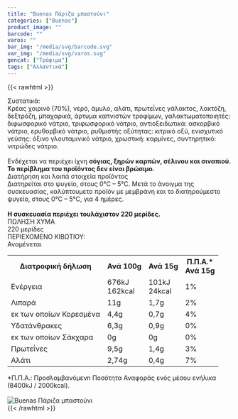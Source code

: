 ```yaml
---
title: "Buenas Πάριζα μπαστούνι"
categories: ["Buenas"]
product_image: ""
barcode: ""
varos: ""
bar_img: "/media/svg/barcode.svg"
var_img: "/media/svg/varos.svg"
gencat: ["Τρόφιμα"]
tags: ["Αλλαντικά"]
---
```

{{< rawhtml >}}

<div class="sload131"><div class="product"><div id="sistatika">Συστατικά:</div><div class="alltext">Κρέας χοιρινό (70%), νερό, άμυλο, αλάτι, πρωτεΐνες γάλακτος, λακτόζη, δεξτρόζη, μπαχαρικά, άρτυμα καπνιστών τροφίμων, γαλακτωματοποιητές: διφωσφορικό νάτριο, τριφωσφορικό νάτριο, αντιοξειδωτικά: ασκορβικό νάτριο, ερυθορβικό νάτριο, ρυθμιστής οξύτητας: κιτρικό οξύ, ενισχυτικό γεύσης: όξινο γλουταμινικό νάτριο, χρωστική: καρμίνες, συντηρητικό: νιτρώδες νάτριο.<br><br>Ενδέχεται να περιέχει ίχνη <b>σόγιας, ξηρών καρπών, σέλινου και σιναπιού. Το περίβλημα του προϊόντος δεν είναι βρώσιμο.</b></div><div id="loipa">Διατήρηση και λοιπά στοιχεία προϊόντος</div><div class="alltext">Διατηρείται στο ψυγείο, στους 0°C – 5°C. Μετά το άνοιγμα της συσκευασίας, καλύπτουμετο προϊόν με μεμβράνη και το διατηρούμεστο ψυγείο, στους 0°C – 5°C, για 4 ημέρες.<br><br><b>Η συσκευασία περιέχει τουλάχιστον 220 μερίδες.</b></div><div id="barcode"><div id="barimage1"></div><span id="bartext">ΠΩΛΗΣΗ ΧΥΜΑ</span></div><div id="varos"><div id="varosimage1"></div><span id="varostext">220 μερίδες</span></div><div id="kivotio">ΠΕΡΙΕΧΟΜΕΝΟ ΚΙΒΩΤΙΟΥ:<br>Αναμένεται</div><table id="diatable"><tbody><tr><th>Διατροφική δήλωση</th><th>Ανά 100g</th><th>Ανά 15g</th><th>Π.Π.Α.*<br>Ανά 15g</th></tr><tr><td class="texr2">Ενέργεια</td><td class="texr">676kJ<br>162kcal</td><td class="texr">101kJ<br>24kcal</td><td class="texr">1%</td></tr><tr><td class="texr2">Λιπαρά</td><td class="texr">11g</td><td class="texr">1,7g</td><td class="texr">2%</td></tr><tr><td class="gray">εκ των οποίων Κορεσµένα</td><td class="gray2">4,4g</td><td class="gray2">0,7g</td><td class="gray2">4%</td></tr><tr><td class="texr2">Yδατάνθρακες</td><td class="texr">6,3g</td><td class="texr">0,9g</td><td class="texr">0%</td></tr><tr><td class="gray">εκ των οποίων Σάκχαρα</td><td class="gray2">0g</td><td class="gray2">0g</td><td class="gray2">0%</td></tr><tr><td class="texr2">Πρωτεΐνες</td><td class="texr">9,5g</td><td class="texr">1,4g</td><td class="texr">3%</td></tr><tr><td class="texr2">Αλάτι</td><td class="texr">2,74g</td><td class="texr">0,4g</td><td class="texr">7%</td></tr></tbody></table><div class="alltext">*Π.Π.Α.: Προσλαμβανόμενn Ποσότητα Αναφοράς ενός μέσου ενήλικα (8400kJ / 2000kcal).</div><br><div class="pimg"><img alt="Buenas Πάριζα μπαστούνι" title="Buenas Πάριζα μπαστούνι" src="/media/images/buenas-pariza-mpastouni.jpg"></div></div></div>
{{< /rawhtml >}}


